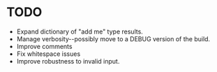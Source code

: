 TODO
====

+ Expand dictionary of "add me" type results.
+ Manage verbosity--possibly move to a DEBUG version of the build.
+ Improve comments
+ Fix whitespace issues
+ Improve robustness to invalid input.

